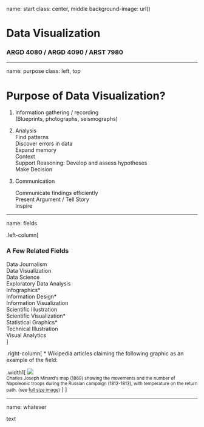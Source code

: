 name: start
class: center, middle
background-image: url()

# Data Visualization
                
### ARGD 4080 / ARGD 4090 / ARST 7980
        
---
name: purpose
class: left, top

        
# Purpose of Data Visualization?
        
1. Information gathering / recording  	(Blueprints, photographs, seismographs)2. Analysis   	Find patterns  	Discover errors in data   	Expand memory  	Context  	Support Reasoning: Develop and assess hypotheses  	Make Decision  3. Communication	Communicate findings efficiently  	Present Argument / Tell Story  	Inspire        

---
name: fields

.left-column[
### A Few Related FieldsData Journalism  
Data Visualization  Data Science  Exploratory Data Analysis  Infographics\*  Information Design\*  Information Visualization  Scientific Illustration  Scientific Visualization\*  Statistical Graphics\*  
Technical Illustration  Visual Analytics  ].right-column[\* Wikipedia articles claiming the following graphic as an example of the field:

.width1[
![](https://upload.wikimedia.org/wikipedia/commons/5/5f/Minard%27s_Map_%28vectorized%29.svg)  
<small>Charles Joseph Minard's map (1869) showing the movements and the number of Napoleonic troops during the Russian campaign (1812-1813), with temperature on the return path. (see [full size image](https://upload.wikimedia.org/wikipedia/commons/5/5f/Minard%27s_Map_%28vectorized%29.svg))</small>
]
]

---
name: whatever

text
